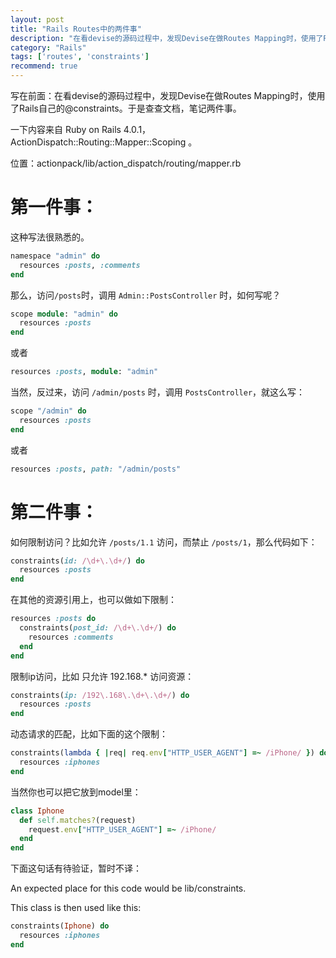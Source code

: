 ```yaml
---
layout: post
title: "Rails Routes中的两件事"
description: "在看devise的源码过程中，发现Devise在做Routes Mapping时，使用了Rails自己的@constraints。于是查查文档，笔记两件事。"
category: "Rails"
tags: ['routes', 'constraints']
recommend: true
---
```


写在前面：在看devise的源码过程中，发现Devise在做Routes Mapping时，使用了Rails自己的@constraints。于是查查文档，笔记两件事。

一下内容来自 Ruby on Rails 4.0.1， ActionDispatch::Routing::Mapper::Scoping 。

位置：actionpack/lib/action_dispatch/routing/mapper.rb

# 第一件事：

这种写法很熟悉的。

```ruby
namespace "admin" do
  resources :posts, :comments
end
```

那么，访问`/posts`时，调用 `Admin::PostsController` 时，如何写呢？

```ruby
scope module: "admin" do
  resources :posts
end
```

或者

```ruby
resources :posts, module: "admin"
```

当然，反过来，访问 `/admin/posts` 时，调用 `PostsController`，就这么写：

```ruby
scope "/admin" do
  resources :posts
end
```

或者

```ruby
resources :posts, path: "/admin/posts"
```

# 第二件事：

如何限制访问？比如允许 `/posts/1.1` 访问，而禁止 `/posts/1`，那么代码如下：

```ruby
constraints(id: /\d+\.\d+/) do
  resources :posts
end
```

在其他的资源引用上，也可以做如下限制：

```ruby
resources :posts do
  constraints(post_id: /\d+\.\d+/) do
    resources :comments
  end
end
```

限制ip访问，比如 只允许 192.168.* 访问资源：

```ruby
constraints(ip: /192\.168\.\d+\.\d+/) do
  resources :posts
end
```

动态请求的匹配，比如下面的这个限制：

```ruby
constraints(lambda { |req| req.env["HTTP_USER_AGENT"] =~ /iPhone/ }) do
  resources :iphones
end
```

当然你也可以把它放到model里：

```ruby
class Iphone
  def self.matches?(request)
    request.env["HTTP_USER_AGENT"] =~ /iPhone/
  end
end
```

下面这句话有待验证，暂时不译：

An expected place for this code would be lib/constraints.

This class is then used like this:

```ruby
constraints(Iphone) do
  resources :iphones
end
```




